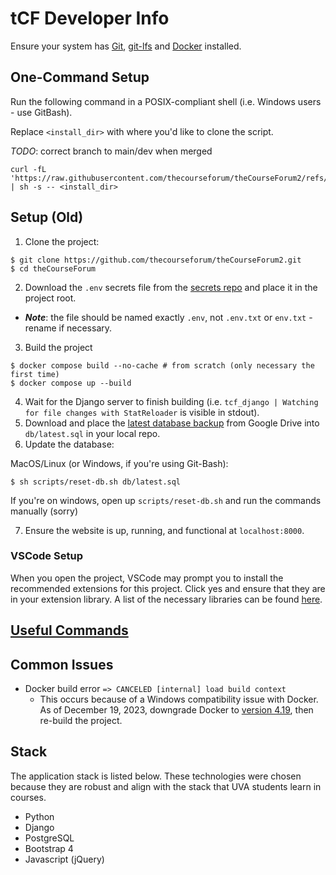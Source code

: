 # tCF Developer Info

Ensure your system has [Git](https://git-scm.com/book/en/v2/Getting-Started-Installing-Git), [git-lfs](https://git-lfs.com/) and [Docker](https://docs.docker.com/install/) installed.

## One-Command Setup

Run the following command in a POSIX-compliant shell (i.e. Windows users - use GitBash).

Replace `<install_dir>` with where you'd like to clone the script.

_TODO_: correct branch to main/dev when merged

```console
curl -fL 'https://raw.githubusercontent.com/thecourseforum/theCourseForum2/refs/heads/master/scripts/setup.sh' | sh -s -- <install_dir>
```

## Setup (Old)

1. Clone the project:

```console
$ git clone https://github.com/thecourseforum/theCourseForum2.git
$ cd theCourseForum
```

2. Download the `.env` secrets file from the [secrets repo](https://github.com/thecourseforum/tCF-env/blob/main/.env) and place it in the project root.

- _**Note**_: the file should be named exactly `.env`, not `.env.txt` or `env.txt` - rename if necessary.

3. Build the project

```console
$ docker compose build --no-cache # from scratch (only necessary the first time)
$ docker compose up --build
```

4. Wait for the Django server to finish building (i.e. `tcf_django | Watching for file changes with StatReloader` is visible in stdout).
5. Download and place the [latest database backup](https://drive.google.com/drive/u/0/folders/1a7OkHkepOBWKiDou8nEhpAG41IzLi7mh) from Google Drive into `db/latest.sql` in your local repo.
6. Update the database:

MacOS/Linux (or Windows, if you're using Git-Bash):

```console
$ sh scripts/reset-db.sh db/latest.sql
```

If you're on windows, open up `scripts/reset-db.sh` and run the commands manually (sorry)

7. Ensure the website is up, running, and functional at `localhost:8000`.

### VSCode Setup

When you open the project, VSCode may prompt you to install the recommended extensions for this project. Click yes and ensure that they are in your extension library. A list of the necessary libraries can be found [here](.././.vscode/extensions.json).

## [Useful Commands](useful-commands.md)

## Common Issues

- Docker build error `=> CANCELED [internal] load build context`
  - This occurs because of a Windows compatibility issue with Docker. As of December 19, 2023, downgrade Docker to [version 4.19](https://docs.docker.com/desktop/release-notes/#4190), then re-build the project.

## Stack

The application stack is listed below. These technologies were chosen because they are robust and align with the stack that UVA students learn in courses.

- Python
- Django
- PostgreSQL
- Bootstrap 4
- Javascript (jQuery)
